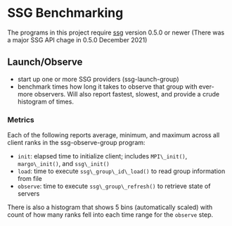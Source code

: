# SSG Benchmarking

The programs in this project require [ssg](https://github.com/mochi-hpc/mochi-ssg)
 version 0.5.0 or newer (There was a major SSG API chage in 0.5.0 December 2021)

## Launch/Observe
- start up one or more SSG providers (ssg-launch-group)
- benchmark times how long it takes to observe that group with ever-more
  observers.  Will also report fastest, slowest, and provide a crude histogram
  of times.

### Metrics

Each of the following reports average, minimum, and maximum across all
client ranks in the ssg-observe-group program:

- `init`: elapsed time to initialize client; includes `MPI\_init()`,
  `margo\_init()`, and `ssg\_init()`
- `load`: time to execute `ssg\_group\_id\_load()` to read group information
  from file
- `observe`: time to execute `ssg\_group\_refresh()` to retrieve state of
  servers

There is also a histogram that shows 5 bins (automatically scaled) with
count of how many ranks fell into each time range for the `observe` step.
